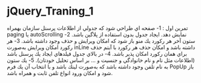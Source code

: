 # jQuery_Traning_1
تمرين اول :
1-	 صفحه اي طراحي شود كه جدولي از اطلاعات پرسنل سازمان بهمراه paging يا autoScrolling نمايش دهد. ايجاد جدول بدون استفاده از پلاگين باشد. 
2-	 ستون آخر هر ركورد يك منو باز شود كه امكان ويرايش و حذف وجود داشته باشد. 
3-	 هر ركورد امكان ويرايش به‌صورت inLine داشته باشد و امكان حذف هر ركورد با آيتم حذف براي همان ركورد امكان پذير باشد. 
4-	 در بالاي جدول فيلدهاي ايجاد يك پرسنل باشد (اطلاعات مثل نام و نام خانوادگي و جنسيت و ... بر اساس تحليل خودتان).
5-	يك ستون به نام تلفن وجود داشته باشد كه به‌صورت لينك باشد و با انتخاب آن يك فرم PopUp باز شود و امكان ورود انواع تلفن ثابت و همراه باشد.

